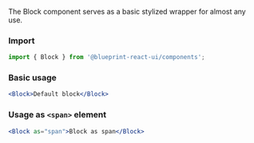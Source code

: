 The Block component serves as a basic stylized wrapper for almost any use.

### Import
```jsx static
import { Block } from '@blueprint-react-ui/components';
```

### Basic usage
```jsx
<Block>Default block</Block>
```

### Usage as `<span>` element
```jsx
<Block as="span">Block as span</Block>
```
